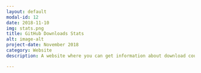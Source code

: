 ```yaml
---
layout: default
modal-id: 12
date: 2018-11-10
img: stats.png
title: GitHub Downloads Stats
alt: image-alt
project-date: November 2018
category: Website
description: A website where you can get information about download counts for GitHub releases, the release author and date of publishing. Useful for finding out total download counts for a release and the number of times an indeividual release asset was downloaded. <br> Check it out here <a href="https://githubstats0.firebaseapp.com"> GitHub Stats!</a>  Get the code:<a href="https://github.com/Aveek-Saha/GithubStats"> Github</a>. <div>Icons made by <a href="https://www.flaticon.com/authors/smashicons" title="Smashicons">Smashicons</a> from <a href="https://www.flaticon.com/" title="Flaticon">www.flaticon.com</a> is licensed by <a href="http://creativecommons.org/licenses/by/3.0/" title="Creative Commons BY 3.0" target="_blank">CC 3.0 BY</a></div>

---
```

